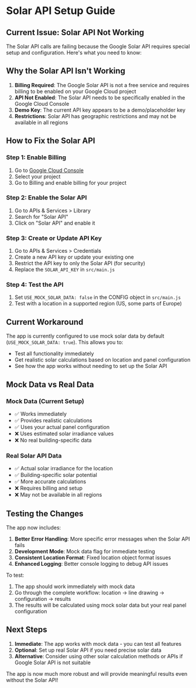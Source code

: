 # Solar API Setup Guide

## Current Issue: Solar API Not Working

The Solar API calls are failing because the Google Solar API requires special setup and configuration. Here's what you need to know:

## Why the Solar API Isn't Working

1. **Billing Required**: The Google Solar API is not a free service and requires billing to be enabled on your Google Cloud project
2. **API Not Enabled**: The Solar API needs to be specifically enabled in the Google Cloud Console
3. **Demo Key**: The current API key appears to be a demo/placeholder key
4. **Restrictions**: Solar API has geographic restrictions and may not be available in all regions

## How to Fix the Solar API

### Step 1: Enable Billing
1. Go to [Google Cloud Console](https://console.cloud.google.com/)
2. Select your project
3. Go to Billing and enable billing for your project

### Step 2: Enable the Solar API
1. Go to APIs & Services > Library
2. Search for "Solar API"
3. Click on "Solar API" and enable it

### Step 3: Create or Update API Key
1. Go to APIs & Services > Credentials
2. Create a new API key or update your existing one
3. Restrict the API key to only the Solar API (for security)
4. Replace the `SOLAR_API_KEY` in `src/main.js`

### Step 4: Test the API
1. Set `USE_MOCK_SOLAR_DATA: false` in the CONFIG object in `src/main.js`
2. Test with a location in a supported region (US, some parts of Europe)

## Current Workaround

The app is currently configured to use mock solar data by default (`USE_MOCK_SOLAR_DATA: true`). This allows you to:

- Test all functionality immediately
- Get realistic solar calculations based on location and panel configuration
- See how the app works without needing to set up the Solar API

## Mock Data vs Real Data

### Mock Data (Current Setup)
- ✅ Works immediately
- ✅ Provides realistic calculations
- ✅ Uses your actual panel configuration
- ❌ Uses estimated solar irradiance values
- ❌ No real building-specific data

### Real Solar API Data
- ✅ Actual solar irradiance for the location
- ✅ Building-specific solar potential
- ✅ More accurate calculations
- ❌ Requires billing and setup
- ❌ May not be available in all regions

## Testing the Changes

The app now includes:

1. **Better Error Handling**: More specific error messages when the Solar API fails
2. **Development Mode**: Mock data flag for immediate testing
3. **Consistent Location Format**: Fixed location object format issues
4. **Enhanced Logging**: Better console logging to debug API issues

To test:
1. The app should work immediately with mock data
2. Go through the complete workflow: location → line drawing → configuration → results
3. The results will be calculated using mock solar data but your real panel configuration

## Next Steps

1. **Immediate**: The app works with mock data - you can test all features
2. **Optional**: Set up real Solar API if you need precise solar data
3. **Alternative**: Consider using other solar calculation methods or APIs if Google Solar API is not suitable

The app is now much more robust and will provide meaningful results even without the Solar API!
